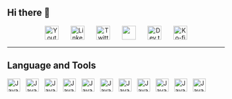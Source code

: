 ## Hi there 👋

<!-- Social icons section -->
<p align="center">
  <a href="https://www.youtube.com/c/DevProTips"><img width="32px" alt="Youtube" title="Youtube" src="https://i.imgur.com/qiXu7b2.png"/></a>
  &#8287;&#8287;&#8287;&#8287;&#8287;
  <a href="https://www.linkedin.com/in/jonah-lawrence/"><img width="32px" alt="LinkedIn" title="LinkedIn" src="https://i.imgur.com/yRpa1dQ.png"/></a>
  &#8287;&#8287;&#8287;&#8287;&#8287;
  <a href="https://twitter.com/DenverCoder1"><img width="32px" alt="Twitter" title="Twitter" src="https://i.imgur.com/AixJgnm.png"/></a>
  &#8287;&#8287;&#8287;&#8287;&#8287;
  <a href="https://discord.gg/fPrdqh3Zfu" alt="Discord" title="Dev Pro Tips Discord Server"><img width="32px" src="https://i.imgur.com/OViZO8J.png"/></a>
  &#8287;&#8287;&#8287;&#8287;&#8287;
  <a href="https://dev.to/denvercoder1"><img width="32px" alt="Dev.to" title="DenverCoder1 Dev.to" src="https://i.imgur.com/mVm29vK.png"></a>
  &#8287;&#8287;&#8287;&#8287;&#8287;
  <a href="https://ko-fi.com/jlawrence"><img width="32px" alt="Ko-fi" title="Buy me a coffee" src="https://i.imgur.com/PpLeD3K.png"/></a>
<!--   &#8287;&#8287;&#8287;&#8287;&#8287;
  <a href="http://eyl327.mywebcommunity.org/promos/"><img width="32px" alt="Free Stuff" title="Free gifts for you" src="https://i.imgur.com/0uVwkoZ.png"/></a> -->
</p>

---
## Language and Tools
<img src="https://cdn.jsdelivr.net/gh/devicons/devicon@latest/icons/html5/html5-original.svg"  height='30px' width='30px' align='left' alt='JavaScript' style='padding-right: 10px;'/>
<img src="https://cdn.jsdelivr.net/gh/devicons/devicon@latest/icons/css3/css3-original.svg" height='30px' width='30px' align='left' alt='JavaScript' style='padding-right: 10px;' />
<img src="https://cdn.jsdelivr.net/gh/devicons/devicon@latest/icons/javascript/javascript-original.svg" height='30px' width='30px' align='left' alt='JavaScript' style='padding-right: 10px;'/>
<img src="https://cdn.jsdelivr.net/gh/devicons/devicon@latest/icons/react/react-original.svg" height='30px' width='30px' align='left' alt='JavaScript' style='padding-right: 10px;'/>
<img src="https://cdn.jsdelivr.net/gh/devicons/devicon@latest/icons/reactrouter/reactrouter-original.svg" height='30px' width='30px' align='left' alt='JavaScript' style='padding-right: 10px;'/>
<img src="https://cdn.jsdelivr.net/gh/devicons/devicon@latest/icons/redux/redux-original.svg" height='30px' width='30px' align='left' alt='JavaScript' style='padding-right: 10px;'/>
<img src="https://cdn.jsdelivr.net/gh/devicons/devicon@latest/icons/nodejs/nodejs-original-wordmark.svg" height='30px' width='30px' align='left' alt='JavaScript' style='padding-right: 10px;'/>
<img src="https://cdn.jsdelivr.net/gh/devicons/devicon@latest/icons/mongodb/mongodb-original-wordmark.svg" height='30px' width='30px' align='left' alt='JavaScript' style='padding-right: 10px;' />
<img src="https://cdn.jsdelivr.net/gh/devicons/devicon@latest/icons/express/express-original-wordmark.svg" height='30px' width='30px' align='left' alt='JavaScript' style='padding-right: 10px;'/>
<img src="https://cdn.jsdelivr.net/gh/devicons/devicon@latest/icons/tailwindcss/tailwindcss-original.svg" height='30px' width='30px' align='left' alt='JavaScript' style='padding-right: 10px;'/>
<img src="https://cdn.jsdelivr.net/gh/devicons/devicon@latest/icons/materialui/materialui-original.svg" height='30px' width='30px' align='left' alt='JavaScript' style='padding-right: 10px;'/>
          
